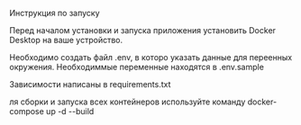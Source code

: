 Инструкция по запуску

Перед началом установки и запуска приложения установить Docker Desktop на ваше устройство.

Необходимо создать файл .env, в которо указать данные для переенных окружения. Необходиммые переменные находятся в .env.sample

Зависимости написаны в requirements.txt

ля сборки и запуска всех контейнеров используйте команду docker-compose up -d --build
